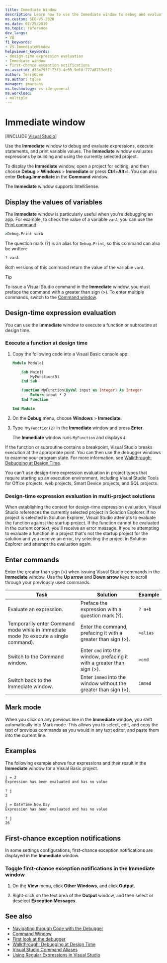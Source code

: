 ```yaml
---
title: Immediate Window
description: Learn how to use the Immediate window to debug and evaluate expressions, execute statements, and print variable values.
ms.custom: SEO-VS-2020
ms.date: 02/25/2019
ms.topic: reference
dev_langs:
- VB
f1_keywords:
- VS.ImmediateWindow
helpviewer_keywords:
- design-time expression evaluation
- Immediate window
- first-chance exception notifications
ms.assetid: d33e7937-73f3-4c69-9df0-777a8713c6f2
author: TerryGLee
ms.author: tglee
manager: jmartens
ms.technology: vs-ide-general
ms.workload:
- multiple
---
```

# Immediate window

 [!INCLUDE [Visual Studio](~/includes/applies-to-version/vs-not-mac.md)]

Use the **Immediate** window to debug and evaluate expressions, execute statements, and print variable values. The **Immediate** window evaluates expressions by building and using the currently selected project.

To display the **Immediate** window, open a project for editing, and then choose **Debug** > **Windows** > **Immediate** or press **Ctrl**+**Alt**+**I**. You can also enter **Debug.Immediate** in the **Command** window.

The **Immediate** window supports IntelliSense.

## Display the values of variables

The **Immediate** window is particularly useful when you're debugging an app. For example, to check the value of a variable `varA`, you can use the [Print command](../../ide/reference/print-command.md):

```cmd
>Debug.Print varA
```

The question mark (?) is an alias for `Debug.Print`, so this command can also be written:

```cmd
? varA
```

Both versions of this command return the value of the variable `varA`.

> [!TIP]
> To issue a Visual Studio command in the **Immediate** window, you must preface the command with a greater than sign (>). To enter multiple commands, switch to the [Command window](command-window.md).

## Design-time expression evaluation

You can use the **Immediate** window to execute a function or subroutine at design time.

### Execute a function at design time

1. Copy the following code into a Visual Basic console app:

   ```vb
   Module Module1

       Sub Main()
           MyFunction(5)
       End Sub

       Function MyFunction(ByVal input as Integer) As Integer
           Return input * 2
       End Function

   End Module
   ```

2. On the **Debug** menu, choose **Windows** > **Immediate**.

3. Type `?MyFunction(2)` in the **Immediate** window and press **Enter**.

    The **Immediate** window runs `MyFunction` and displays `4`.

If the function or subroutine contains a breakpoint, Visual Studio breaks execution at the appropriate point. You can then use the debugger windows to examine your program state. For more information, see [Walkthrough: Debugging at Design Time](../../debugger/walkthrough-debugging-at-design-time.md).

You can't use design-time expression evaluation in project types that require starting up an execution environment, including Visual Studio Tools for Office projects, web projects, Smart Device projects, and SQL projects.

### Design-time expression evaluation in multi-project solutions

When establishing the context for design-time expression evaluation, Visual Studio references the currently selected project in Solution Explorer. If no project is selected in Solution Explorer, Visual Studio attempts to evaluate the function against the startup project. If the function cannot be evaluated in the current context, you'll receive an error message. If you're attempting to evaluate a function in a project that's not the startup project for the solution and you receive an error, try selecting the project in Solution Explorer and attempt the evaluation again.

## Enter commands

Enter the greater than sign (>) when issuing Visual Studio commands in the **Immediate** window. Use the **Up arrow** and **Down arrow** keys to scroll through your previously used commands.

|Task|Solution|Example|
|----------|--------------|-------------|
|Evaluate an expression.|Preface the expression with a question mark (?).|`? a+b`|
|Temporarily enter Command mode while in Immediate mode (to execute a single command).|Enter the command, prefacing it with a greater than sign (>).|`>alias`|
|Switch to the Command window.|Enter `cmd` into the window, prefacing it with a greater than sign (>).|`>cmd`|
|Switch back to the Immediate window.|Enter `immed` into the window without the greater than sign (>).|`immed`|

## Mark mode

When you click on any previous line in the **Immediate** window, you shift automatically into Mark mode. This allows you to select, edit, and copy the text of previous commands as you would in any text editor, and paste them into the current line.

## Examples

The following example shows four expressions and their result in the **Immediate** window for a Visual Basic project.

```cmd
j = 2
Expression has been evaluated and has no value

? j
2

j = DateTime.Now.Day
Expression has been evaluated and has no value

? j
26
```

## First-chance exception notifications

In some settings configurations, first-chance exception notifications are displayed in the **Immediate** window.

### Toggle first-chance exception notifications in the Immediate window

1. On the **View** menu, click **Other Windows**, and click **Output**.

2. Right-click on the text area of the **Output** window, and then select or deselect **Exception Messages**.

## See also

- [Navigating through Code with the Debugger](../../debugger/navigating-through-code-with-the-debugger.md)
- [Command Window](../../ide/reference/command-window.md)
- [First look at the debugger](../../debugger/debugger-feature-tour.md)
- [Walkthrough: Debugging at Design Time](../../debugger/walkthrough-debugging-at-design-time.md)
- [Visual Studio Command Aliases](../../ide/reference/visual-studio-command-aliases.md)
- [Using Regular Expressions in Visual Studio](../../ide/using-regular-expressions-in-visual-studio.md)
